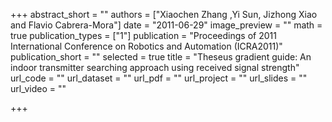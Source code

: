 +++
abstract_short = ""
authors = ["Xiaochen Zhang ,Yi Sun, Jizhong Xiao and Flavio Cabrera-Mora"]
date = "2011-06-29"
image_preview = ""
math = true
publication_types = ["1"]
publication = "Proceedings of 2011 International Conference on Robotics and Automation (ICRA2011)"
publication_short = ""
selected = true
title = "Theseus gradient guide: An indoor transmitter searching approach using received signal strength"
url_code = ""
url_dataset = ""
url_pdf = ""
url_project = ""
url_slides = ""
url_video = ""

+++

